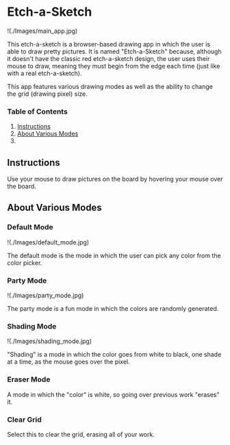 # Etch-a-Sketch

!(./Images/main_app.jpg)

This etch-a-sketch is a browser-based drawing app in which the user is able to draw pretty pictures. It is named "Etch-a-Sketch" because, although it doesn't have the classic red etch-a-sketch design, the user uses their mouse to draw, meaning they must begin from the edge each time (just like with a real etch-a-sketch). 

This app features various drawing modes as well as the ability to change the grid (drawing pixel) size.

### Table of Contents
1. [Instructions](#Instructions)
2. [About Various Modes](#about-various-modes)
3. 

## Instructions
Use your mouse to draw pictures on the board by hovering your mouse over the board. 

## About Various Modes

### Default Mode

!(./Images/default_mode.jpg)

The default mode is the mode in which the user can pick any color from the color picker.

### Party Mode

!(./Images/party_mode.jpg)

The party mode is a fun mode in which the colors are randomly generated.

### Shading Mode

!(./Images/shading_mode.jpg)

"Shading" is a mode in which the color goes from white to black, one shade at a time, as the mouse goes over the pixel.

### Eraser Mode

A mode in which the "color" is white, so going over previous work "erases" it.

### Clear Grid

Select this to clear the grid, erasing all of your work.

